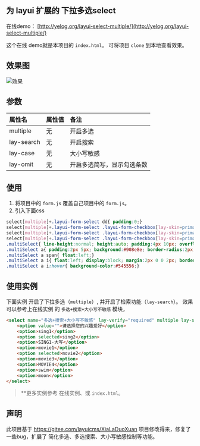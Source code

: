 ## 为 layui 扩展的 下拉多选select
在线demo： [http://yelog.org/layui-select-multiple/](http://yelog.org/layui-select-multiple/)

这个在线 demo就是本项目的 `index.html`。 可将项目 `clone` 到本地查看效果。
## 效果图
![效果](http://oncj6b2vl.bkt.clouddn.com/Frg6VGOCjKJ8fdTYkekfsi-Ax9p2.png)

## 参数
| 属性名 | 属性值 | 备注 |
|:-|:-|:-|
| multiple | 无 | 开启多选 |
| lay-search | 无 | 开启搜索 |
| lay-case | 无 | 大小写敏感 |
| lay-omit | 无 | 开启多选简写，显示勾选条数 |
## 使用
1. 将项目中的 `form.js` 覆盖自己项目中的 `form.js`。
2. 引入下面css
```css
select[multiple]+.layui-form-select dd{ padding:0;}
select[multiple]+.layui-form-select .layui-form-checkbox[lay-skin=primary]{ margin:0 !important; display:block; line-height:36px !important; position:relative; padding-left:26px;}
select[multiple]+.layui-form-select .layui-form-checkbox[lay-skin=primary] span{line-height:36px !important; float:none;}
select[multiple]+.layui-form-select .layui-form-checkbox[lay-skin=primary] i{ position:absolute; left:10px; top:0; margin-top:9px;}
.multiSelect{ line-height:normal; height:auto; padding:4px 10px; overflow:hidden;min-height:38px; margin-top:-38px; left:0; z-index:99;position:relative;background:none;}
.multiSelect a{ padding:2px 5px; background:#908e8e; border-radius:2px; color:#fff; display:block; line-height:20px; height:20px; margin:2px 5px 2px 0; float:left;}
.multiSelect a span{ float:left;}
.multiSelect a i{ float:left; display:block; margin:2px 0 0 2px; border-radius:2px; width:8px; height:8px; background:url(close.png) no-repeat center; background-size:65%; padding:4px;}
.multiSelect a i:hover{ background-color:#545556;}
```

## 使用实例
下面实例 开启了下拉多选（`multiple`）, 并开启了检索功能（`lay-search`）。
效果可以参考上在线实例 的 `多选+搜索+大小写不敏感` 模块，
```html
<select name="多选+搜索+大小写不敏感" lay-verify="required" multiple lay-search>
    <option value="">请选择您的兴趣爱好</option>
    <option>sing1</option>
    <option selected>sing2</option>
    <option>SING1-大写</option>
    <option>movie1</option>
    <option selected>movie2</option>
    <option>movie3</option>
    <option>MOVIE4</option>
    <option>swim</option>
    <option>moon</option>
</select>
```
> **更多实例参考 在线实例、或 `index.html`。

## 声明
此项目基于 https://gitee.com/layuicms/XiaLaDuoXuan 项目修改得来，修复了一些bug，扩展了 简化多选、多选搜索、大小写敏感控制等功能。
